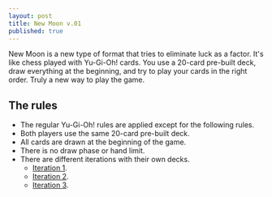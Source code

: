 ```yaml
---
layout: post
title: New Moon v.01
published: true
---
```

New Moon is a new type of format that tries to eliminate luck as a factor. It's like chess played with Yu-Gi-Oh! cards. You use a 20-card pre-built deck, draw everything at the beginning, and try to play your cards in the right order. Truly a new way to play the game.

## The rules
* The regular Yu-Gi-Oh! rules are applied except for the following rules.
* Both players use the same 20-card pre-built deck.
* All cards are drawn at the beginning of the game.
* There is no draw phase or hand limit.
* There are different iterations with their own decks.
	* [Iteration 1](https://www.duelingbook.com/deck?id=2551996).
	* [Iteration 2](https://www.duelingbook.com/deck?id=2555419).
    * [Iteration 3](https://www.duelingbook.com/deck?id=2584535).
